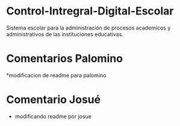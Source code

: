 # Control-Intregral-Digital-Escolar
 Sistema escolar para la administración de procesos academicos y administrativos de las instituciones educativas.

# Comentarios Palomino
 *modificacion de readme para palomino

# Comentario Josué
* modificando readme por josue